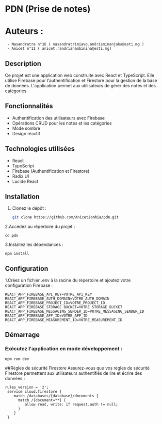 # PDN (Prise de notes)
# Auteurs :
     - Nasandratra n°10 ( nasandratriniavo.andrianimanjaka@esti.mg )
     - Anicet n°11 ( anicet.randrianambinina@esti.mg)

## Description
Ce projet est une application web construite avec React et TypeScript. Elle utilise Firebase pour l'authentification et Firestore pour la gestion de la base de données. L'application permet aux utilisateurs de gérer des notes et des catégories.

## Fonctionnalités
- Authentification des utilisateurs avec Firebase
- Opérations CRUD pour les notes et les catégories
- Mode sombre
- Design réactif

## Technologies utilisées
- React
- TypeScript
- Firebase (Authentification et Firestore)
- Radix UI
- Lucide React

## Installation
1. Clonez le dépôt :
   ```bash
   git clone https://github.com/AnicetJonhia/pdn.git

2.Accédez au répertoire du projet :
        
    cd pdn

3.Installez les dépendances :
        
    npm install


## Configuration
1.Créez un fichier .env à la racine du répertoire et ajoutez votre configuration Firebase :

    REACT_APP_FIREBASE_API_KEY=VOTRE_API_KEY
    REACT_APP_FIREBASE_AUTH_DOMAIN=VOTRE_AUTH_DOMAIN
    REACT_APP_FIREBASE_PROJECT_ID=VOTRE_PROJECT_ID
    REACT_APP_FIREBASE_STORAGE_BUCKET=VOTRE_STORAGE_BUCKET
    REACT_APP_FIREBASE_MESSAGING_SENDER_ID=VOTRE_MESSAGING_SENDER_ID
    REACT_APP_FIREBASE_APP_ID=VOTRE_APP_ID
    REACT_APP_FIREBASE_MEASUREMENT_ID=VOTRE_MEASUREMENT_ID


## Démarrage
### Exécutez l'application en mode développement :
    npm run dev

    
##Règles de sécurité Firestore
Assurez-vous que vos règles de sécurité Firestore permettent aux utilisateurs authentifiés de lire et écrire des données :
     
    rules_version = '2';
     service cloud.firestore {
        match /databases/{database}/documents {
          match /{document=**} {
             allow read, write: if request.auth != null;
          }
        }
     }

     
     
     
   